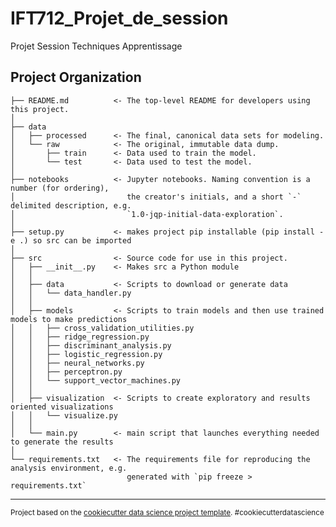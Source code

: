 IFT712_Projet_de_session
==============================

Projet Session Techniques Apprentissage

Project Organization
------------

    ├── README.md          <- The top-level README for developers using this project.
    │
    ├── data
    │   ├── processed      <- The final, canonical data sets for modeling.
    │   └── raw            <- The original, immutable data dump.
    │       ├── train      <- Data used to train the model.
    │       └── test       <- Data used to test the model.
    │
    ├── notebooks          <- Jupyter notebooks. Naming convention is a number (for ordering),
    │                         the creator's initials, and a short `-` delimited description, e.g.
    │                         `1.0-jqp-initial-data-exploration`.
    │
    ├── setup.py           <- makes project pip installable (pip install -e .) so src can be imported
    │
    ├── src                <- Source code for use in this project.
    │   ├── __init__.py    <- Makes src a Python module
    │   │
    │   ├── data           <- Scripts to download or generate data
    │   │   └── data_handler.py
    │   │
    │   ├── models         <- Scripts to train models and then use trained models to make predictions
    │   │   ├── cross_validation_utilities.py
    │   │   ├── ridge_regression.py
    │   │   ├── discriminant_analysis.py
    │   │   ├── logistic_regression.py
    │   │   ├── neural_networks.py
    │   │   ├── perceptron.py
    │   │   └── support_vector_machines.py
    │   │
    │   ├── visualization  <- Scripts to create exploratory and results oriented visualizations
    │   │   └── visualize.py
    │   │
    │   └── main.py        <- main script that launches everything needed to generate the results
    │
    └── requirements.txt   <- The requirements file for reproducing the analysis environment, e.g.
                              generated with `pip freeze > requirements.txt`


--------

<p><small>Project based on the <a target="_blank" href="https://drivendata.github.io/cookiecutter-data-science/">cookiecutter data science project template</a>. #cookiecutterdatascience</small></p>